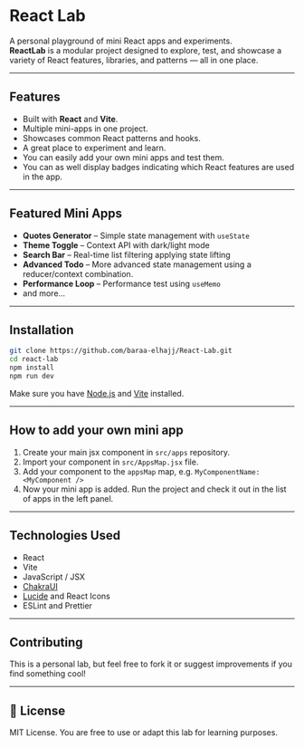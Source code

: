 # React Lab

A personal playground of mini React apps and experiments.  
**ReactLab** is a modular project designed to explore, test, and showcase a variety of React features, libraries, and patterns — all in one place.

---

## Features

- Built with **React** and **Vite**.
- Multiple mini-apps in one project.
- Showcases common React patterns and hooks.
- A great place to experiment and learn.
- You can easily add your own mini apps and test them.
- You can as well display badges indicating which React features are used in the app.

---

## Featured Mini Apps

- **Quotes Generator** – Simple state management with `useState`
- **Theme Toggle** – Context API with dark/light mode
- **Search Bar** – Real-time list filtering applying state lifting
- **Advanced Todo** – More advanced state management using a reducer/context combination.
- **Performance Loop** – Performance test using `useMemo`
- and more...

---

## Installation

```bash
git clone https://github.com/baraa-elhajj/React-Lab.git
cd react-lab
npm install
npm run dev
```

Make sure you have [Node.js](https://nodejs.org/) and [Vite](https://vitejs.dev/) installed.

---

## How to add your own mini app

1. Create your main jsx component in `src/apps` repository.
2. Import your component in `src/AppsMap.jsx` file.
3. Add your component to the `appsMap` map, e.g. `MyComponentName: <MyComponent />`
4. Now your mini app is added. Run the project and check it out in the list of apps in the left panel.

---

## Technologies Used

- React
- Vite
- JavaScript / JSX
- [ChakraUI](https://chakra-ui.com/)
- [Lucide](https://lucide.dev/) and React Icons
- ESLint and Prettier

---

## Contributing

This is a personal lab, but feel free to fork it or suggest improvements if you find something cool!

---

## 📄 License

MIT License. You are free to use or adapt this lab for learning purposes.
